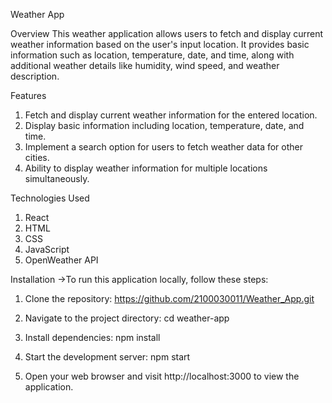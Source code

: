 Weather App

Overview
This weather application allows users to fetch and display current weather information based on the user's input location. It provides basic information such as location, temperature, date, and time, along with additional weather details like humidity, wind speed, and weather description.

Features

1. Fetch and display current weather information for the entered location.
2. Display basic information including location, temperature, date, and time.
3. Implement a search option for users to fetch weather data for other cities.
4. Ability to display weather information for multiple locations simultaneously.


Technologies Used

1. React
2. HTML
3. CSS
4. JavaScript
5. OpenWeather API

Installation
->To run this application locally, follow these steps:

1. Clone the repository:
https://github.com/2100030011/Weather_App.git

2. Navigate to the project directory:
cd weather-app

3. Install dependencies:
npm install

4. Start the development server:
npm start

5. Open your web browser and visit http://localhost:3000 to view the application.
